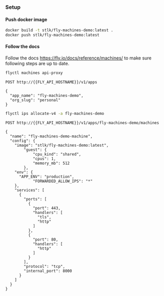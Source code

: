 ### Setup

#### Push docker image

```sh
docker build -t stlk/fly-machines-demo:latest .
docker push stlk/fly-machines-demo:latest
```

#### Follow the docs

Follow the docs https://fly.io/docs/reference/machines/ to make sure following steps are up to date.

```sh
flyctl machines api-proxy
```

```
POST http://{{FLY_API_HOSTNAME}}/v1/apps

{
  "app_name": "fly-machines-demo",
  "org_slug": "personal"
}
```

```sh
flyctl ips allocate-v4 -a fly-machines-demo
```

```
POST http://{{FLY_API_HOSTNAME}}/v1/apps/fly-machines-demo/machines

{
  "name": "fly-machines-demo-machine",
  "config": {
    "image": "stlk/fly-machines-demo:latest",
		"guest": {
			"cpu_kind": "shared",
			"cpus": 1,
			"memory_mb": 512
		},
    "env": {
      "APP_ENV": "production",
			"FORWARDED_ALLOW_IPS": "*"
    },
    "services": [
      {
        "ports": [
          {
            "port": 443,
            "handlers": [
              "tls",
              "http"
            ]
          },
          {
            "port": 80,
            "handlers": [
              "http"
            ]
          }
        ],
        "protocol": "tcp",
        "internal_port": 8000
      }
    ]
  }
}
```
